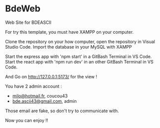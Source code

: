 # BdeWeb
Web Site for BDEASCII

For try this template, you must have XAMPP on your computer.

Clone the repository on your how computer, open the repository in Visual Studio Code.
Import the database in your MySQL with XAMPP

Start the express app with 'npm start' in a GitBash Terminal in VS Code.
Start the react app with 'npm run dev' in an other GitBash Terminal in VS Code.

And Go on http://127.0.0.1:5173/ for the view !

You have 2 admin account :
- milo@hotmail.fr, coucou43
- bde.ascii43@gmail.com, admin

Those email are fake, so don't try to communicate with.

Now you can enjoy !!
